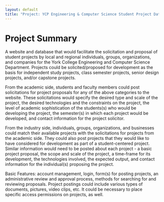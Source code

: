 ```yaml
---
layout: default
title: "Project: YCP Engineering & Computer Science Student Project Database"
---
```


Project Summary
===============
A website and database that would facilitate the solicitation and proposal of student projects by local and regional individuals, groups, organizations, and companies for the York College Engineering and Computer Science Department.  Projects could be solicited/proposed for development as the basis for independent study projects, class semester projects, senior design projects, and/or capstone projects.

From the academic side, students and faculty members could post solicitations for project proposals for any of the above categories to the website.  These solicitations would specify the desired type and scale of the project, the desired technologies and the constraints on the project, the level of academic sophistication of the students(s) who would be developing the project, the semester(s) in which each project would be developed, and contact information for the project solicitor.

From the industry side, individuals, groups, organizations, and businesses could match their available projects with the solicitations for projects from the academic side.  They could also post projects that they would like to have considered for development as part of a student-centered project.  Similar information would need to be posted about each project - a basic project proposal, the scope and scale of the project, a time-frame for its development, the technologies involved, the expected output, and contact information for the individual(s) proposing the project.

Basic Features: account management, login, form(s) for posting projects, an administrative review and approval process, methods for searching for and reviewing proposals.  Project postings could include various types of documents, pictures, video clips, etc.  It could be necessary to place specific access permissions on projects, as well.